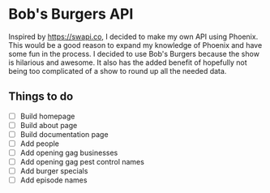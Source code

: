 # Bob's Burgers API

Inspired by https://swapi.co, I decided to make my own API using Phoenix. This
would be a good reason to expand my knowledge of Phoenix and have some fun in
the process. I decided to use Bob's Burgers because the show is hilarious and
awesome. It also has the added benefit of hopefully not being too complicated of
a show to round up all the needed data.

## Things to do
- [ ] Build homepage
- [ ] Build about page
- [ ] Build documentation page
- [ ] Add people
- [ ] Add opening gag businesses
- [ ] Add opening gag pest control names
- [ ] Add burger specials
- [ ] Add episode names
